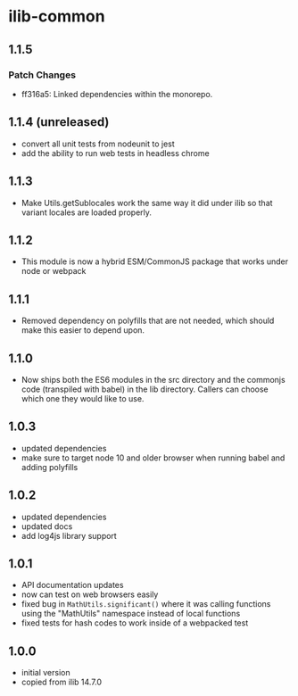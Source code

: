 # ilib-common

## 1.1.5

### Patch Changes

- ff316a5: Linked dependencies within the monorepo.

## 1.1.4 (unreleased)

- convert all unit tests from nodeunit to jest
- add the ability to run web tests in headless chrome

## 1.1.3

- Make Utils.getSublocales work the same way it did under ilib so that
  variant locales are loaded properly.

## 1.1.2

- This module is now a hybrid ESM/CommonJS package that works under node
  or webpack

## 1.1.1

- Removed dependency on polyfills that are not needed, which should make this
  easier to depend upon.

## 1.1.0

- Now ships both the ES6 modules in the src directory and the commonjs code
  (transpiled with babel) in the lib directory. Callers can choose which one
  they would like to use.

## 1.0.3

- updated dependencies
- make sure to target node 10 and older browser when running babel and adding
  polyfills

## 1.0.2

- updated dependencies
- updated docs
- add log4js library support

## 1.0.1

- API documentation updates
- now can test on web browsers easily
- fixed bug in `MathUtils.significant()` where it was calling functions
  using the "MathUtils" namespace instead of local functions
- fixed tests for hash codes to work inside of a webpacked test

## 1.0.0

- initial version
- copied from ilib 14.7.0
